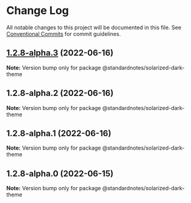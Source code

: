 # Change Log

All notable changes to this project will be documented in this file.
See [Conventional Commits](https://conventionalcommits.org) for commit guidelines.

## [1.2.8-alpha.3](https://github.com/standardnotes/app/compare/@standardnotes/solarized-dark-theme@1.2.8-alpha.2...@standardnotes/solarized-dark-theme@1.2.8-alpha.3) (2022-06-16)

**Note:** Version bump only for package @standardnotes/solarized-dark-theme

## 1.2.8-alpha.2 (2022-06-16)

**Note:** Version bump only for package @standardnotes/solarized-dark-theme

## 1.2.8-alpha.1 (2022-06-16)

**Note:** Version bump only for package @standardnotes/solarized-dark-theme

## 1.2.8-alpha.0 (2022-06-15)

**Note:** Version bump only for package @standardnotes/solarized-dark-theme
